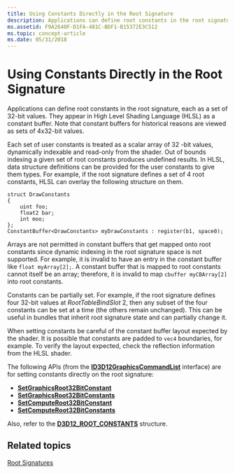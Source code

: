 ```yaml
---
title: Using Constants Directly in the Root Signature
description: Applications can define root constants in the root signature, each as a set of 32-bit values. They appear in High Level Shading Language (HLSL) as a constant buffer. Note that constant buffers for historical reasons are viewed as sets of 4x32-bit values.
ms.assetid: F9A2640F-D1FA-481C-BDF1-B15372E3C512
ms.topic: concept-article
ms.date: 05/31/2018
---
```


# Using Constants Directly in the Root Signature

Applications can define root constants in the root signature, each as a set of 32-bit values. They appear in High Level Shading Language (HLSL) as a constant buffer. Note that constant buffers for historical reasons are viewed as sets of 4x32-bit values.

Each set of user constants is treated as a scalar array of 32 -bit values, dynamically indexable and read-only from the shader. Out of bounds indexing a given set of root constants produces undefined results. In HLSL, data structure definitions can be provided for the user constants to give them types. For example, if the root signature defines a set of 4 root constants, HLSL can overlay the following structure on them.

``` syntax
struct DrawConstants
{
    uint foo;
    float2 bar;
    int moo;
};
ConstantBuffer<DrawConstants> myDrawConstants : register(b1, space0);
```

Arrays are not permitted in constant buffers that get mapped onto root constants since dynamic indexing in the root signature space is not supported. For example, it is invalid to have an entry in the constant buffer like `float myArray[2];`. A constant buffer that is mapped to root constants cannot itself be an array; therefore, it is invalid to map `cbuffer myCBArray[2]` into root constants.

Constants can be partially set. For example, if the root signature defines four 32-bit values at *RootTableBindSlot* 2, then any subset of the four constants can be set at a time (the others remain unchanged). This can be useful in bundles that inherit root signature state and can partially change it.

When setting constants be careful of the constant buffer layout expected by the shader. It is possible that constants are padded to `vec4` boundaries, for example. To verify the layout expected, check the reflection information from the HLSL shader.

The following APIs (from the [**ID3D12GraphicsCommandList**](/windows/desktop/api/d3d12/nn-d3d12-id3d12graphicscommandlist) interface) are for setting constants directly on the root signature:

-   [**SetGraphicsRoot32BitConstant**](/windows/desktop/api/d3d12/nf-d3d12-id3d12graphicscommandlist-setgraphicsroot32bitconstant)
-   [**SetGraphicsRoot32BitConstants**](/windows/desktop/api/d3d12/nf-d3d12-id3d12graphicscommandlist-setgraphicsroot32bitconstants)
-   [**SetComputeRoot32BitConstant**](/windows/desktop/api/d3d12/nf-d3d12-id3d12graphicscommandlist-setcomputeroot32bitconstant)
-   [**SetComputeRoot32BitConstants**](/windows/desktop/api/d3d12/nf-d3d12-id3d12graphicscommandlist-setcomputeroot32bitconstants)

Also, refer to the [**D3D12\_ROOT\_CONSTANTS**](/windows/desktop/api/d3d12/ns-d3d12-d3d12_root_constants) structure.

## Related topics

<dl> <dt>

[Root Signatures](root-signatures.md)
</dt> </dl>

 

 




